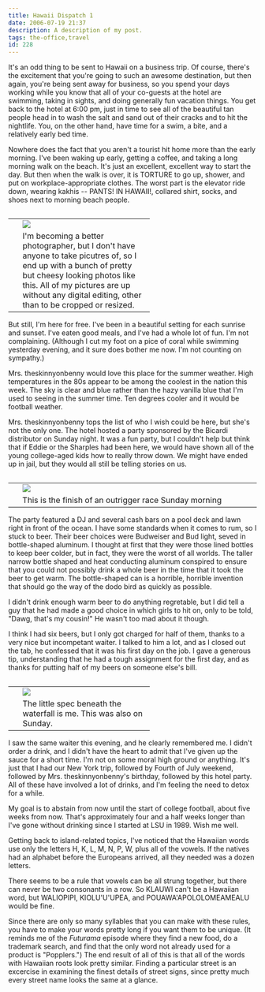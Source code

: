 ```yaml
---
title: Hawaii Dispatch 1
date: 2006-07-19 21:37
description: A description of my post.
tags: the-office,travel
id: 228
---
```

 It's an odd thing to be sent to Hawaii on a business trip.  Of course, there's the excitement that you're going to such an awesome destination, but then again, you're being sent away for business, so you spend your days working while you know that all of your co-guests at the hotel are swimming, taking in sights, and doing generally fun vacation things.  You get back to the hotel at 6:00 pm, just in time to see all of the beautiful tan people head in to wash the salt and sand out of their cracks and to hit the nightlife.  You, on the other hand, have time for a swim, a bite, and a relatively early bed time.

Nowhere does the fact that you aren't a tourist hit home more than the early morning.  I've been waking up early, getting a coffee, and taking a long morning walk on the beach.  It's just an excellent, excellent way to start the day.  But then when the walk is over, it is TORTURE to go up, shower, and put on workplace-appropriate clothes.  The worst part is the elevator ride down, wearing kakhis -- PANTS!  IN HAWAII!, collared shirt, socks, and shoes next to morning beach people.

<table cellpadding="2" align="right"><tr><td width="5" rowspan="2"><spacer type="block" width="5" height="1"></td><td width="250" ><img src="/img/hawaii-tree.jpg"></td></tr><tr><td class="caption" width="250">I'm becoming a better photographer, but I don't have anyone to take picutres of, so I end up with a bunch of pretty but cheesy looking photos like this.  All of my pictures are up without any digital editing, other than to be cropped or resized.</td></tr></table>

But still, I'm here for free.  I've been in a beautiful setting for each sunrise and sunset.  I've eaten good meals, and I've had a whole lot of fun.  I'm not complaining.  (Although I cut my foot on a pice of coral while swimming yesterday evening, and it sure does bother me now.  I'm not counting on sympathy.)

Mrs. theskinnyonbenny would love this place for the summer weather.  High temperatures in the 80s appear to be among the coolest in the nation this week.  The sky is clear and blue rather than the hazy vanilla blue that I'm used to seeing in the summer time.  Ten degrees cooler and it would be football weather.

Mrs. theskinnyonbenny tops the list of who I wish could be here, but she's not the only one.  The hotel hosted a party sponsored by the Bicardi distributor on Sunday night.  It was a fun party, but I couldn't help but think that if Eddie or the Sharples had been here, we would have shown all of the young college-aged kids how to really throw down.  We might have ended up in jail, but they would all still be telling stories on us.

<table cellpadding="2" align="right"><tr><td width="5" rowspan="2"><spacer type="block" width="5" height="1"></td><td width="500" ><img src="/img/hawaii-outrigger.jpg"></td></tr><tr><td class="caption" width="250">This is the finish of an outrigger race Sunday morning</td></tr></table>

The party featured a DJ and several cash bars on a pool deck and lawn right in front of the ocean.  I have some standards when it comes to rum, so I stuck to beer.  Their beer choices were Budweiser and Bud light, seved in bottle-shaped aluminum.  I thought at first that they were those lined bottles to keep beer colder, but in fact, they were the worst of all worlds.  The taller narrow bottle shaped and heat conducting aluminum conspired to ensure that you could not possibly drink a whole beer in the time that it took the beer to get warm.  The bottle-shaped can is a horrible, horrible invention that should go the way of the dodo bird as quickly as possible.

I didn't drink enough warm beer to do anything regretable, but I did tell a guy that he had made a good choice in which girls to hit on, only to be told, "Dawg, that's my cousin!"  He wasn't too mad about it though.  

I think I had six beers, but I only got charged for half of them, thanks to a very nice but incompetant waiter.  I talked to him a lot, and as I closed out the tab, he confessed that it was his first day on the job.  I gave a generous tip, understanding that he had a tough assignment for the first day, and as thanks for putting half of my beers on someone else's bill.

<table cellpadding="2" align="right"><tr><td width="5" rowspan="2"><spacer type="block" width="5" height="1"></td><td width="250" ><img src="/img/hawaii-falls.jpg"></td></tr><tr><td class="caption" width="250">The little spec beneath the waterfall is me.  This was also on Sunday.</td></tr></table>

I saw the same waiter this evening, and he clearly remembered me.  I didn't order a drink, and I didn't have the heart to admit that I've given up the sauce for a short time.  I'm not on some moral high ground or anything.  It's just that I had our New York trip, followed by Fourth of July weekend, followed by Mrs. theskinnyonbenny's birthday, followed by this hotel party.  All of these have involved a lot of drinks, and I'm feeling the need to detox for a while.

My goal is to abstain from now until the start of college football, about five weeks from now.  That's approximately four and a half weeks longer than I've gone without drinking since I started at LSU in 1989.  Wish me well.

Getting back to island-related topics, I've noticed that the Hawaiian words use only the letters H, K, L, M, N, P, W, plus all of the vowels.  If the natives had an alphabet before the Europeans arrived, all they needed was a dozen letters.

There seems to be a rule that vowels can be all strung together, but there can never be two consonants in a row.  So KLAUWI can't be a Hawaiian word, but WALIOPIPI, KIOLU'U'UPEA, and POUAWA'APOLOLOMEAMEALU would be fine.

Since there are only so many syllables that you can make with these rules, you have to make your words pretty long if you want them to be unique.  (It reminds me of the <i>Futurama</i> episode where they find a new food, do a trademark search, and find that the only word not already used for a product is "Popplers.")  The end result of all of this is that all of the words with Hawaiian roots look pretty similar.  Finding a particular street is an excercise in examining the finest details of street signs, since pretty much every street name looks the same at a glance.  
  


